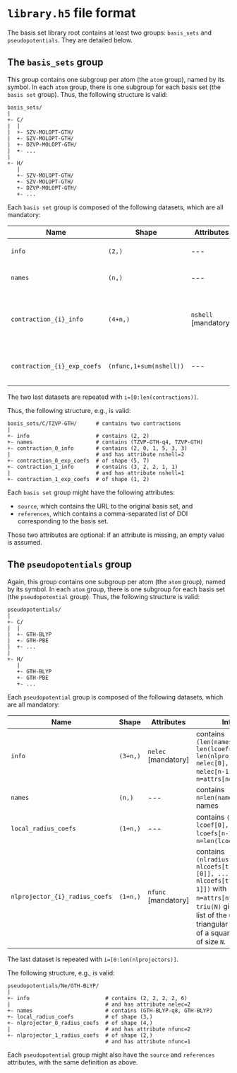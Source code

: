 # `library.h5` file format

The basis set library root contains at least two groups: `basis_sets` and `pseudopotentials`.
They are detailed below.

## The `basis_sets` group

This group contains one subgroup per atom (the `atom` group), named by its symbol.
In each `atom` group, there is one subgroup for each basis set (the `basis set` group).
Thus, the following structure is valid:

```
basis_sets/
|
+- C/
|  |
|  +- SZV-MOLOPT-GTH/
|  +- SZV-MOLOPT-GTH/
|  +- DZVP-MOLOPT-GTH/
|  +- ...
|
+- H/
   |
   +- SZV-MOLOPT-GTH/
   +- SZV-MOLOPT-GTH/
   +- DZVP-MOLOPT-GTH/
   +- ...
```

Each `basis set` group is composed of the following datasets, which are all mandatory:

| Name                        | Shape                   | Attributes           | Info                                                                                              |
|-----------------------------|-------------------------|----------------------|---------------------------------------------------------------------------------------------------|
| `info`                      | `(2,)`                  | ---                  | contains `(len(names), len(contractions))`                                                        |
| `names`                     | `(n,)`                  | ---                  | contains `n=len(names)` names                                                                     |
| `contraction_{i}_info`      | `(4+n,)`                | `nshell` [mandatory] | contains `(principle_n, l_min, l_max, nfunc, nshell[0], ..., nshell[n-1])` with `n=attrs[nshell]` |
| `contraction_{i}_exp_coefs` | `(nfunc,1+sum(nshell))` | ---                  | contains exponents in `[:, 0]` and coefficients in `[:, 1:]`                                      |

The two last datasets are repeated with `i=[0:len(contractions)]`.

Thus, the following structure, e.g., is valid:

```
basis_sets/C/TZVP-GTH/      # contains two contractions
|
+- info                     # contains (2, 2)
+- names                    # contains (TZVP-GTH-q4, TZVP-GTH)
+- contraction_0_info       # contains (2, 0, 1, 5, 3, 3)
|                           # and has attribute nshell=2
+- contraction_0_exp_coefs  # of shape (5, 7)
+- contraction_1_info       # contains (3, 2, 2, 1, 1)
|                           # and has attribute nshell=1
+- contraction_1_exp_coefs  # of shape (1, 2)
```

Each `basis set` group might have the following attributes:

+ `source`, which contains the URL to the original basis set, and
+ `references`, which contains a comma-separated list of DOI corresponding to the basis set.

Those two attributes are optional: if an attribute is missing, an empty value is assumed.

## The `pseudopotentials` group

Again, this group contains one subgroup per atom (the `atom` group), named by its symbol.
In each `atom` group, there is one subgroup for each basis set (the `pseudopotential` group).
Thus, the following structure is valid:

```
pseudopotentials/
|
+- C/
|  |
|  +- GTH-BLYP
|  +- GTH-PBE
|  +- ...
|
+- H/
   |
   +- GTH-BLYP
   +- GTH-PBE
   +- ...
```

Each `pseudopotential` group is composed of the following datasets, which are all mandatory:

| Name                           | Shape      | Attributes          | Info                                                                                                                                                                                      |
|--------------------------------|------------|---------------------|-------------------------------------------------------------------------------------------------------------------------------------------------------------------------------------------|
| `info`                         | `(3+n,)`   | `nelec` [mandatory] | contains `(len(names), len(lcoefs), len(nlprojectors), nelec[0], ... nelec[n-1])` with `n=attrs[nelec]`                                                                                   |
| `names`                        | `(n,)`     | ---                 | contains `n=len(names)` names                                                                                                                                                             |
| `local_radius_coefs`           | `(1+n,)`   | ---                 | contains `(lradius, lcoef[0],..., lcoefs[n-1])` with `n=len(lcoefs)`                                                                                                                      |
| `nlprojector_{i}_radius_coefs` | `(1+n,)`   | `nfunc` [mandatory] | contains `(nlradius, nlcoefs[triu(n)[0]], ..., nlcoefs[triu(n)[n-1]])` with `n=attrs[nfunc]` and `triu(N)` gives the list of the upper triangular indices of a square matrix of size `N`. |

The last dataset is repeated with `i=[0:len(nlprojectors)]`.

The following structure, e.g., is valid:

```
pseudopotentials/Ne/GTH-BLYP/
|
+- info                        # contains (2, 2, 2, 2, 6)
|                              # and has attribute nelec=2
+- names                       # contains (GTH-BLYP-q8, GTH-BLYP)
+- local_radius_coefs          # of shape (3,)
+- nlprojector_0_radius_coefs  # of shape (4,)
|                              # and has attribute nfunc=2
+- nlprojector_1_radius_coefs  # of shape (2,)
                               # and has attribute nfunc=1
```

Each `pseudopotential` group might also have the `source` and `references` attributes, with the same definition as above.